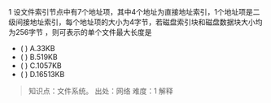 1
设文件索引节点中有7个地址项，其中4个地址为直接地址索引，1个地址项是二级间接地址索引，每个地址项的大小为4字节，若磁盘索引块和磁盘数据块大小均为256字节
，则可表示的单个文件最大长度是
- ( ) A.33KB 
- ( ) B.519KB 
- ( ) C.1057KB 
- ( ) D.16513KB

> 知识点：文件系统。
> 出处：网络
> 难度：1
> 解释
